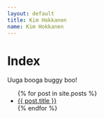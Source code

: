 ```yaml
---
layout: default
title: Kim Hokkanen
name: Kim Hokkanen
---
```


# Index

Uuga booga buggy boo!

<ul>
  {% for post in site.posts %}
    <li>
      <a href="{{ post.url }}">{{ post.title }}</a>
    </li>
  {% endfor %}
</ul>
